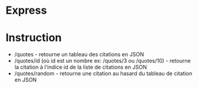 # Express

# Instruction

* /quotes - retourne un tableau des citations en JSON
* /quotes/id (où id est un nombre ex: /quotes/3 ou /quotes/10) - retourne la citation à l'indice id de la liste de citations en JSON
* /quotes/random - retourne une citation au hasard du tableau de citation en JSON

